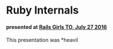 # Ruby Internals
#### presented at [Rails Girls TO, July 27 2016](http://www.meetup.com/railsgirlsTO/events/232462550/)

This presentation was *heavil